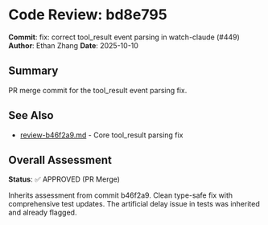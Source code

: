 # Code Review: bd8e795

**Commit**: fix: correct tool_result event parsing in watch-claude (#449)
**Author**: Ethan Zhang
**Date**: 2025-10-10

## Summary

PR merge commit for the tool_result event parsing fix.

## See Also

- [review-b46f2a9.md](./review-b46f2a9.md) - Core tool_result parsing fix

## Overall Assessment

**Status**: ✅ APPROVED (PR Merge)

Inherits assessment from commit b46f2a9. Clean type-safe fix with comprehensive test updates. The artificial delay issue in tests was inherited and already flagged.
